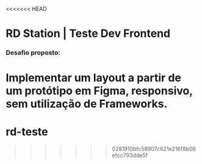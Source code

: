 <<<<<<< HEAD
# RD Station | Teste Dev Frontend

### Desafio proposto:
Implementar um layout a partir de um protótipo em Figma, responsivo, sem utilização de Frameworks.
=======
# rd-teste
>>>>>>> 0281910bfc58907c621e216f8b06efcc793dde5f
